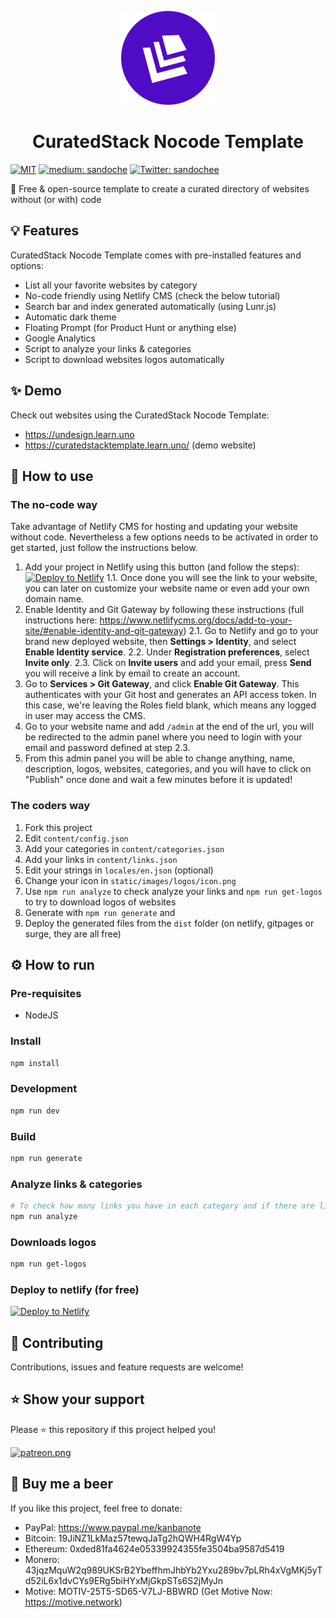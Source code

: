 <p align="center">
  <img src="/static/images/logos/icon.png" width="150">
</p>
<h1 align="center">CuratedStack Nocode Template</h1>
<p>
  <a href="/LICENSE"><img src="https://img.shields.io/github/license/mashape/apistatus.svg" alt="MIT"></a>
  <a href="https://medium.com/@sandoche" target="_blank"><img src="https://badgen.net/badge/icon/medium?icon=medium&label" alt="medium: sandoche"></a>
  <a href="https://twitter.com/sandochee">
    <img alt="Twitter: sandochee" src="https://img.shields.io/twitter/follow/sandochee.svg?style=social" target="_blank" />
  </a>
</p>

📑 Free & open-source template to create a curated directory of websites without (or with) code

## 💡 Features

CuratedStack Nocode Template comes with pre-installed features and options:

- List all your favorite websites by category
- No-code friendly using Netlify CMS (check the below tutorial)
- Search bar and index generated automatically (using Lunr.js)
- Automatic dark theme
- Floating Prompt (for Product Hunt or anything else)
- Google Analytics
- Script to analyze your links & categories
- Script to download websites logos automatically

## ✨ Demo

Check out websites using the CuratedStack Nocode Template:

- https://undesign.learn.uno
- https://curatedstacktemplate.learn.uno/ (demo website)

## 📖 How to use

### The no-code way

Take advantage of Netlify CMS for hosting and updating your website without code.
Nevertheless a few options needs to be activated in order to get started, just follow the instructions below.

1. Add your project in Netlify using this button (and follow the steps): [![Deploy to Netlify](https://www.netlify.com/img/deploy/button.svg)](https://app.netlify.com/start/deploy?repository=https://github.com/sandoche/CuratedStack-nocode-template)
   1.1. Once done you will see the link to your website, you can later on customize your website name or even add your own domain name.
2. Enable Identity and Git Gateway by following these instructions (full instructions here: https://www.netlifycms.org/docs/add-to-your-site/#enable-identity-and-git-gateway)
   2.1. Go to Netlify and go to your brand new deployed website, then **Settings > Identity**, and select **Enable Identity service**.
   2.2. Under **Registration preferences**, select **Invite only**.
   2.3. Click on **Invite users** and add your email, press **Send** you will receive a link by email to create an account.
3. Go to **Services > Git Gateway**, and click **Enable Git Gateway**. This authenticates with your Git host and generates an API access token. In this case, we're leaving the Roles field blank, which means any logged in user may access the CMS.
4. Go to your website name and add `/admin` at the end of the url, you will be redirected to the admin panel where you need to login with your email and password defined at step 2.3.
5. From this admin panel you will be able to change anything, name, description, logos, websites, categories, and you will have to click on "Publish" once done and wait a few minutes before it is updated!

### The coders way

1. Fork this project
2. Edit `content/config.json`
3. Add your categories in `content/categories.json`
4. Add your links in `content/links.json`
5. Edit your strings in `locales/en.json` (optional)
6. Change your icon in `static/images/logos/icon.png`
7. Use `npm run analyze` to check analyze your links and `npm run get-logos` to try to download logos of websites
8. Generate with `npm run generate` and
9. Deploy the generated files from the `dist` folder (on netlify, gitpages or surge, they are all free)

## ⚙️ How to run

### Pre-requisites

- NodeJS

### Install

```sh
npm install
```

### Development

```sh
npm run dev
```

### Build

```sh
npm run generate
```

### Analyze links & categories

```sh
# To check how many links you have in each category and if there are links in double
npm run analyze
```

### Downloads logos

```sh
npm run get-logos
```

### Deploy to netlify (for free)

[![Deploy to Netlify](https://www.netlify.com/img/deploy/button.svg)](https://app.netlify.com/start/deploy?repository=https://github.com/sandoche/CuratedStack-nocode-template)

## 🤝 Contributing

Contributions, issues and feature requests are welcome!

## ⭐️ Show your support

Please ⭐️ this repository if this project helped you!

<a href="https://www.patreon.com/sandoche">[![patreon.png](https://c5.patreon.com/external/logo/become_a_patron_button.png)](https://www.patreon.com/sandoche)</a>

## 🍺 Buy me a beer

If you like this project, feel free to donate:

- PayPal: https://www.paypal.me/kanbanote
- Bitcoin: 19JiNZ1LkMaz57tewqJaTg2hQWH4RgW4Yp
- Ethereum: 0xded81fa4624e05339924355fe3504ba9587d5419
- Monero: 43jqzMquW2q989UKSrB2YbeffhmJhbYb2Yxu289bv7pLRh4xVgMKj5yTd52iL6x1dvCYs9ERg5biHYxMjGkpSTs6S2jMyJn
- Motive: MOTIV-25T5-SD65-V7LJ-BBWRD (Get Motive Now: https://motive.network)
